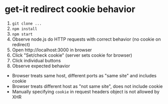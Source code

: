 # get-it redirect cookie behavior

1. `git clone ...`
1. `npm install`
1. `npm start`
1. Observe node.js do HTTP requests with correct behavior (no cookie on redirect)
1. Open http://localhost:3000 in browser
1. Click "Set/check cookie" (server sets cookie for browser)
1. Click individual buttons
1. Observe expected behavior
  - Browser treats same host, different ports as "same site" and includes cookie
  - Browser treats different host as "not same site", does not include cookie
  - Manually specifying `cookie` in request headers object is not allowed by XHR
